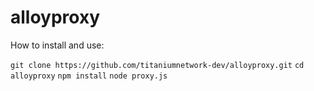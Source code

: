 # alloyproxy

How to install and use:

`git clone https://github.com/titaniumnetwork-dev/alloyproxy.git`
`cd alloyproxy`
`npm install`
`node proxy.js`

